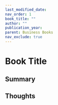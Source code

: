 ```yaml
---
last_modified_date:
nav_order: 1
book_title: ""
author: ""
publication_year:
parent: Business Books
nav_exclude: true
---
```


# Book Title

## Summary

## Thoughts